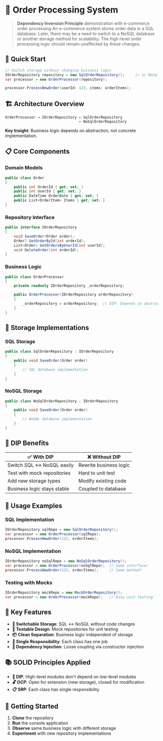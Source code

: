 # 🎯 Order Processing System

> **Dependency Inversion Principle** demonstration with e-commerce order processing
> An e-commerce system stores order data in a SQL database. Later, there may be a need to switch to a NoSQL database or another storage method for scalability. The high-level order processing logic should remain unaffected by these changes.

## 🚀 **Quick Start**

```csharp
// Switch storage without changing business logic
IOrderRepository repository = new SqlOrderRepository();     // or NoSqlOrderRepository()
var processor = new OrderProcessor(repository);

processor.ProcessNewOrder(userId: 123, items: orderItems);
```

## 🏗️ **Architecture Overview**

```
OrderProcessor → IOrderRepository ← SqlOrderRepository
                                  ← NoSqlOrderRepository
```

**Key Insight**: Business logic depends on abstraction, not concrete implementation.

## 📋 **Core Components**

### **Domain Models**

```csharp
public class Order
{
    public int OrderId { get; set; }
    public int UserId { get; set; }
    public DateTime OrderDate { get; set; }
    public List<OrderItem> Items { get; set; }
}
```

### **Repository Interface**

```csharp
public interface IOrderRepository
{
    void SaveOrder(Order order);
    Order? GetOrderById(int orderId);
    List<Order> GetOrdersByUserId(int userId);
    void DeleteOrder(int orderId);
}
```

### **Business Logic**

```csharp
public class OrderProcessor
{
    private readonly IOrderRepository _orderRepository;

    public OrderProcessor(IOrderRepository orderRepository)
    {
        _orderRepository = orderRepository;  // DIP: Depends on abstraction
    }
}
```

## 🔄 **Storage Implementations**

### **SQL Storage**

```csharp
public class SqlOrderRepository : IOrderRepository
{
    public void SaveOrder(Order order)
    {
        // SQL database implementation
    }
}
```

### **NoSQL Storage**

```csharp
public class NoSqlOrderRepository : IOrderRepository
{
    public void SaveOrder(Order order)
    {
        // NoSQL database implementation
    }
}
```

## 🎯 **DIP Benefits**

| ✅ **With DIP**             | ❌ **Without DIP**     |
| --------------------------- | ---------------------- |
| Switch SQL ↔ NoSQL easily   | Rewrite business logic |
| Test with mock repositories | Hard to unit test      |
| Add new storage types       | Modify existing code   |
| Business logic stays stable | Coupled to database    |

## 🧪 **Usage Examples**

### **SQL Implementation**

```csharp
IOrderRepository sqlRepo = new SqlOrderRepository();
var processor = new OrderProcessor(sqlRepo);
processor.ProcessNewOrder(123, orderItems);
```

### **NoSQL Implementation**

```csharp
IOrderRepository noSqlRepo = new NoSqlOrderRepository();
var processor = new OrderProcessor(noSqlRepo);  // Same interface!
processor.ProcessNewOrder(123, orderItems);     // Same method!
```

### **Testing with Mocks**

```csharp
IOrderRepository mockRepo = new MockOrderRepository();
var processor = new OrderProcessor(mockRepo);   // Easy unit testing
```

## 🔧 **Key Features**

- **🔄 Switchable Storage**: SQL ↔ NoSQL without code changes
- **🧪 Testable Design**: Mock repositories for unit testing
- **📦 Clean Separation**: Business logic independent of storage
- **🎯 Single Responsibility**: Each class has one job
- **🔌 Dependency Injection**: Loose coupling via constructor injection

## 📚 **SOLID Principles Applied**

- **🎯 DIP**: High-level modules don't depend on low-level modules
- **🔓 OCP**: Open for extension (new storage), closed for modification
- **📋 SRP**: Each class has single responsibility

## 🚀 **Getting Started**

1. **Clone** the repository
2. **Run** the console application
3. **Observe** same business logic with different storage
4. **Experiment** with new repository implementations
